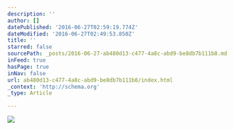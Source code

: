 ```yaml
---
description: ''
author: []
datePublished: '2016-06-27T02:59:19.774Z'
dateModified: '2016-06-27T02:49:53.850Z'
title: ''
starred: false
sourcePath: _posts/2016-06-27-ab480d13-c477-4a8c-abd9-be8db7b111b8.md
inFeed: true
hasPage: true
inNav: false
url: ab480d13-c477-4a8c-abd9-be8db7b111b8/index.html
_context: 'http://schema.org'
_type: Article

---
```

![](https://the-grid-user-content.s3-us-west-2.amazonaws.com/71b3d5e1-9227-4983-91de-2512dbb92cf4.png)